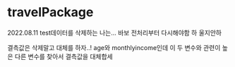 # travelPackage

2022.08.11 
test데이터를 삭제하는 나는... 바보
전처리부터 다시해야함
하
울지안하
  
결측값은 삭제말고 대체를 하자..!
age와 monthlyincome인데 이 두 변수와 관련이 높은 다른 변수를 찾아서 결측값을 대체합세
